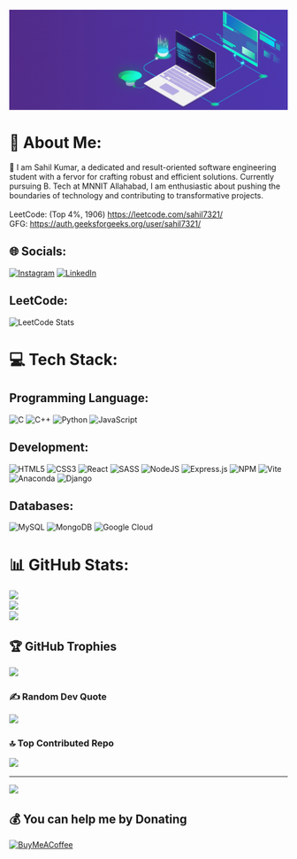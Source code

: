 ![My Remote Image](https://github.com/sahil5131/sahil5131/blob/main/banner.gif)

# 💫 About Me:
👋 I am Sahil Kumar, a dedicated and result-oriented software engineering student with a fervor for crafting robust and efficient solutions. Currently pursuing B. Tech at MNNIT Allahabad, I am enthusiastic about pushing the boundaries of technology and contributing to transformative projects.<br><br>LeetCode: (Top 4%, 1906) https://leetcode.com/sahil7321/<br>GFG: https://auth.geeksforgeeks.org/user/sahil7321/


## 🌐 Socials:
[![Instagram](https://img.shields.io/badge/Instagram-%23E4405F.svg?logo=Instagram&logoColor=white)](https://instagram.com/_sahil_kr) [![LinkedIn](https://img.shields.io/badge/LinkedIn-%230077B5.svg?logo=linkedin&logoColor=white)](https://linkedin.com/in/sahil-kumar3) 

## LeetCode:
![LeetCode Stats](https://leetcard.jacoblin.cool/sahil7321?theme=dark&ext=contest)

# 💻 Tech Stack:
## Programming Language:
![C](https://img.shields.io/badge/c-%2300599C.svg?style=for-the-badge&logo=c&logoColor=white) ![C++](https://img.shields.io/badge/c++-%2300599C.svg?style=for-the-badge&logo=c%2B%2B&logoColor=white) ![Python](https://img.shields.io/badge/python-3670A0?style=for-the-badge&logo=python&logoColor=ffdd54) ![JavaScript](https://img.shields.io/badge/javascript-%23323330.svg?style=for-the-badge&logo=javascript&logoColor=%23F7DF1E) 
## Development:
![HTML5](https://img.shields.io/badge/html5-%23E34F26.svg?style=for-the-badge&logo=html5&logoColor=white) ![CSS3](https://img.shields.io/badge/css3-%231572B6.svg?style=for-the-badge&logo=css3&logoColor=white) ![React](https://img.shields.io/badge/react-%2320232a.svg?style=for-the-badge&logo=react&logoColor=%2361DAFB) ![SASS](https://img.shields.io/badge/SASS-hotpink.svg?style=for-the-badge&logo=SASS&logoColor=white)
 ![NodeJS](https://img.shields.io/badge/node.js-6DA55F?style=for-the-badge&logo=node.js&logoColor=white) ![Express.js](https://img.shields.io/badge/express.js-%23404d59.svg?style=for-the-badge&logo=express&logoColor=%2361DAFB) ![NPM](https://img.shields.io/badge/NPM-%23CB3837.svg?style=for-the-badge&logo=npm&logoColor=white) ![Vite](https://img.shields.io/badge/vite-%23646CFF.svg?style=for-the-badge&logo=vite&logoColor=white)![Anaconda](https://img.shields.io/badge/Anaconda-%2344A833.svg?style=for-the-badge&logo=anaconda&logoColor=white) ![Django](https://img.shields.io/badge/django-%23092E20.svg?style=for-the-badge&logo=django&logoColor=white) 

## Databases:
 ![MySQL](https://img.shields.io/badge/mysql-%2300000f.svg?style=for-the-badge&logo=mysql&logoColor=white) ![MongoDB](https://img.shields.io/badge/MongoDB-%234ea94b.svg?style=for-the-badge&logo=mongodb&logoColor=white) ![Google Cloud](https://img.shields.io/badge/GoogleCloud-%234285F4.svg?style=for-the-badge&logo=google-cloud&logoColor=white)


# 📊 GitHub Stats:
![](https://github-readme-stats.vercel.app/api?username=sahil5131&theme=dark&hide_border=true&include_all_commits=true&count_private=false)<br/>
![](https://github-readme-streak-stats.herokuapp.com/?user=sahil5131&theme=dark&hide_border=true)<br/>
![](https://github-readme-stats.vercel.app/api/top-langs/?username=sahil5131&theme=dark&hide_border=true&include_all_commits=true&count_private=false&layout=compact)

## 🏆 GitHub Trophies
![](https://github-profile-trophy.vercel.app/?username=sahil5131&theme=radical&no-frame=false&no-bg=true&margin-w=4)

### ✍️ Random Dev Quote
![](https://quotes-github-readme.vercel.app/api?type=horizontal&theme=radical)

### 🔝 Top Contributed Repo
![](https://github-contributor-stats.vercel.app/api?username=sahil5131&limit=5&theme=dark&combine_all_yearly_contributions=true)

---
[![](https://visitcount.itsvg.in/api?id=sahil5131&icon=0&color=0)](https://visitcount.itsvg.in)

  ## 💰 You can help me by Donating
  [![BuyMeACoffee](https://img.shields.io/badge/Buy%20Me%20a%20Coffee-ffdd00?style=for-the-badge&logo=buy-me-a-coffee&logoColor=black)](https://buymeacoffee.com/sahil7321) 

  
<!-- Proudly created with GPRM ( https://gprm.itsvg.in ) -->

